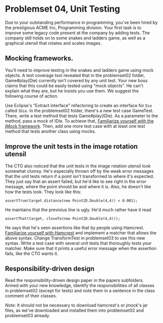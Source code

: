 # Problemset 04, Unit Testing

Due to your outstanding performance in programming, you've been hired by the prestigious ACME Inc, Programming division. Your first task is to improve some legacy code present at the company by adding tests. The company still holds on to some snakes and ladders game, as well as a graphical utensil that rotates and scales images.

## Mocking frameworks.
You'll need to improve testing in the snakes and ladders game using mock objects. A test coverage tool revealed that in the problemset02 folder, Game#play(Die) currently isn't covered by any unit test. Your new boss claims that this could be easily tested using "mock objects". He can't explain what they are, but he insists you use them. We suggest the following course of action.

Use Eclipse's "Extract interface" refactoring to create an interface for `Die` called `IDie`. In the problemset02 folder, there's a new test case GameTest. There, write a test method that tests  Game#play(IDie). As a parameter to the method, pass a mock of IDie. To achieve that, [Familiarize yourself with the jMock framework](http://www.jmock.org/getting-started.html). Then, add one more test case with at least one test method that tests another class using mocks. 

## Improve the unit tests in the image rotation utensil
The CTO also noticed that the unit tests in the image rotation utensil look somewhat clumsy. He's especially thrown off by the weak error messages that the unit tests return if a point isn't transformed to where it's expected. They just say that an assert failed, but he'd like to see right in the error message, where the point should be and where it is. Also, he doesn't like how the tests look. They look like this:

	assertTrue(target.distance(new Point2D.Double(4,4)) < 0.001);
	
He maintains that the previoius line is ugly. He'd much rather have it read

	assertThat(target, closeTo(new Point2D.Double(4,4)));
	
He says that he's seen assertions like that by people using Hamcrest. [Familiarize yourself with Hamcrest](http://code.google.com/p/hamcrest/wiki/Tutorial) and implement a matcher that allows the above syntax. Change TransformTest in problemset03 to use this new syntax. Write a test case with several unit tests that thoroughly tests your matcher. Make sure that it prints a useful error message when the assertion fails, like the CTO wants it. 

## Responsibility-driven design
Read the responsibility-driven design paper in the papers subfolders. Armed with your new knowledge, identify the responsibilities of all classes in problemset02 (except for tests) and note them in a sentence in the class comment of their classes.

*Note*: It should not be necessary to download hamcrest's or jmock's jar files, as we've  downloaded and installed them into problemset02 and problemset03 already.